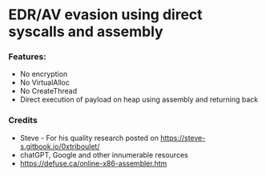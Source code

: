 # EDR/AV evasion using direct syscalls and assembly

### Features:
 - No encryption
 - No VirtualAlloc
 - No CreateThread
 - Direct execution of payload on heap using assembly and returning back

### Credits
 - Steve - For his quality research posted on https://steve-s.gitbook.io/0xtriboulet/
 - chatGPT, Google and other innumerable resources
 - https://defuse.ca/online-x86-assembler.htm
